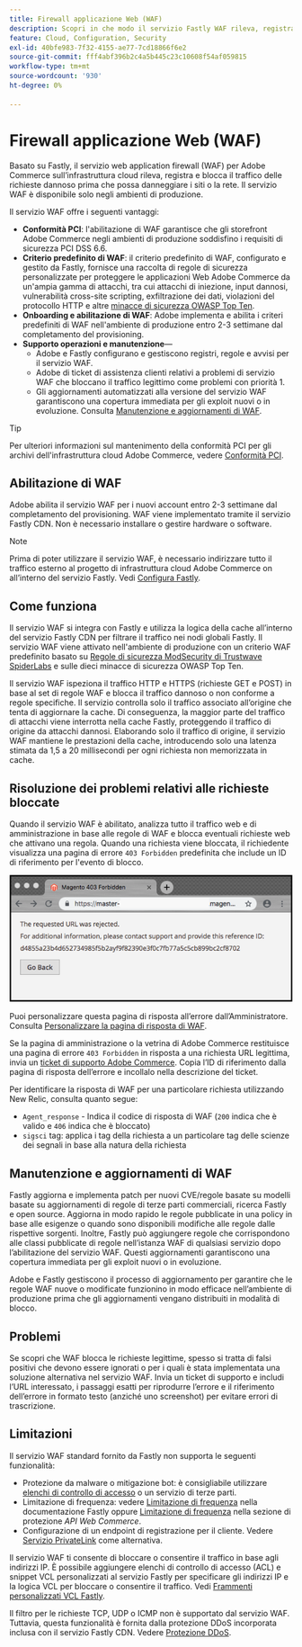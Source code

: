 ```yaml
---
title: Firewall applicazione Web (WAF)
description: Scopri in che modo il servizio Fastly WAF rileva, registra e blocca il traffico di richieste dannoso prima che possa danneggiare la rete o i siti Adobe Commerce.
feature: Cloud, Configuration, Security
exl-id: 40bfe983-7f32-4155-ae77-7cd18866f6e2
source-git-commit: fff4abf396b2c4a5b445c23c10608f54af059815
workflow-type: tm+mt
source-wordcount: '930'
ht-degree: 0%

---
```


# Firewall applicazione Web (WAF)

Basato su Fastly, il servizio web application firewall (WAF) per Adobe Commerce sull’infrastruttura cloud rileva, registra e blocca il traffico delle richieste dannoso prima che possa danneggiare i siti o la rete. Il servizio WAF è disponibile solo negli ambienti di produzione.

Il servizio WAF offre i seguenti vantaggi:

- **Conformità PCI**: l&#39;abilitazione di WAF garantisce che gli storefront Adobe Commerce negli ambienti di produzione soddisfino i requisiti di sicurezza PCI DSS 6.6.
- **Criterio predefinito di WAF**: il criterio predefinito di WAF, configurato e gestito da Fastly, fornisce una raccolta di regole di sicurezza personalizzate per proteggere le applicazioni Web Adobe Commerce da un&#39;ampia gamma di attacchi, tra cui attacchi di iniezione, input dannosi, vulnerabilità cross-site scripting, exfiltrazione dei dati, violazioni del protocollo HTTP e altre [minacce di sicurezza OWASP Top Ten](https://owasp.org/www-project-top-ten/).
- **Onboarding e abilitazione di WAF**: Adobe implementa e abilita i criteri predefiniti di WAF nell&#39;ambiente di produzione entro 2-3 settimane dal completamento del provisioning.
- **Supporto operazioni e manutenzione**—
   - Adobe e Fastly configurano e gestiscono registri, regole e avvisi per il servizio WAF.
   - Adobe di ticket di assistenza clienti relativi a problemi di servizio WAF che bloccano il traffico legittimo come problemi con priorità 1.
   - Gli aggiornamenti automatizzati alla versione del servizio WAF garantiscono una copertura immediata per gli exploit nuovi o in evoluzione. Consulta [Manutenzione e aggiornamenti di WAF](#waf-maintenance-and-updates).

>[!TIP]
>
>Per ulteriori informazioni sul mantenimento della conformità PCI per gli archivi dell&#39;infrastruttura cloud Adobe Commerce, vedere [Conformità PCI](https://business.adobe.com/products/magento/pci-compliance.html).

## Abilitazione di WAF

Adobe abilita il servizio WAF per i nuovi account entro 2-3 settimane dal completamento del provisioning. WAF viene implementato tramite il servizio Fastly CDN. Non è necessario installare o gestire hardware o software.

>[!NOTE]
>
>Prima di poter utilizzare il servizio WAF, è necessario indirizzare tutto il traffico esterno al progetto di infrastruttura cloud Adobe Commerce on all’interno del servizio Fastly. Vedi [Configura Fastly](fastly-configuration.md).

## Come funziona

Il servizio WAF si integra con Fastly e utilizza la logica della cache all’interno del servizio Fastly CDN per filtrare il traffico nei nodi globali Fastly. Il servizio WAF viene attivato nell&#39;ambiente di produzione con un criterio WAF predefinito basato su [Regole di sicurezza ModSecurity di Trustwave SpiderLabs](https://github.com/owasp-modsecurity/ModSecurity) e sulle dieci minacce di sicurezza OWASP Top Ten.

Il servizio WAF ispeziona il traffico HTTP e HTTPS (richieste GET e POST) in base al set di regole WAF e blocca il traffico dannoso o non conforme a regole specifiche. Il servizio controlla solo il traffico associato all’origine che tenta di aggiornare la cache. Di conseguenza, la maggior parte del traffico di attacchi viene interrotta nella cache Fastly, proteggendo il traffico di origine da attacchi dannosi. Elaborando solo il traffico di origine, il servizio WAF mantiene le prestazioni della cache, introducendo solo una latenza stimata da 1,5 a 20 millisecondi per ogni richiesta non memorizzata in cache.

## Risoluzione dei problemi relativi alle richieste bloccate

Quando il servizio WAF è abilitato, analizza tutto il traffico web e di amministrazione in base alle regole di WAF e blocca eventuali richieste web che attivano una regola. Quando una richiesta viene bloccata, il richiedente visualizza una pagina di errore `403 Forbidden` predefinita che include un ID di riferimento per l&#39;evento di blocco.

![Pagina di errore WAF](../../assets/cdn/fastly-waf-403-error.png)

Puoi personalizzare questa pagina di risposta all’errore dall’Amministratore. Consulta [Personalizzare la pagina di risposta di WAF](fastly-custom-response.md#customize-the-waf-error-page).

Se la pagina di amministrazione o la vetrina di Adobe Commerce restituisce una pagina di errore `403 Forbidden` in risposta a una richiesta URL legittima, invia un [ticket di supporto Adobe Commerce](https://experienceleague.adobe.com/docs/commerce-knowledge-base/kb/help-center-guide/magento-help-center-user-guide.html#submit-ticket). Copia l’ID di riferimento dalla pagina di risposta dell’errore e incollalo nella descrizione del ticket.

Per identificare la risposta di WAF per una particolare richiesta utilizzando New Relic, consulta quanto segue:

- `Agent_response` - Indica il codice di risposta di WAF (`200` indica che è valido e `406` indica che è bloccato)
- `sigsci` tag: applica i tag della richiesta a un particolare tag delle scienze dei segnali in base alla natura della richiesta

## Manutenzione e aggiornamenti di WAF

Fastly aggiorna e implementa patch per nuovi CVE/regole basate su modelli basate su aggiornamenti di regole di terze parti commerciali, ricerca Fastly e open source. Aggiorna in modo rapido le regole pubblicate in una policy in base alle esigenze o quando sono disponibili modifiche alle regole dalle rispettive sorgenti. Inoltre, Fastly può aggiungere regole che corrispondono alle classi pubblicate di regole nell’istanza WAF di qualsiasi servizio dopo l’abilitazione del servizio WAF. Questi aggiornamenti garantiscono una copertura immediata per gli exploit nuovi o in evoluzione.

Adobe e Fastly gestiscono il processo di aggiornamento per garantire che le regole WAF nuove o modificate funzionino in modo efficace nell’ambiente di produzione prima che gli aggiornamenti vengano distribuiti in modalità di blocco.

## Problemi

Se scopri che WAF blocca le richieste legittime, spesso si tratta di falsi positivi che devono essere ignorati o per i quali è stata implementata una soluzione alternativa nel servizio WAF. Invia un ticket di supporto e includi l’URL interessato, i passaggi esatti per riprodurre l’errore e il riferimento dell’errore in formato testo (anziché uno screenshot) per evitare errori di trascrizione.

## Limitazioni

Il servizio WAF standard fornito da Fastly non supporta le seguenti funzionalità:

- Protezione da malware o mitigazione bot: è consigliabile utilizzare [elenchi di controllo di accesso](./fastly-vcl-allowlist.md) o un servizio di terze parti.
- Limitazione di frequenza: vedere [Limitazione di frequenza](https://github.com/fastly/fastly-magento2/blob/master/Documentation/Guides/RATE-LIMITING.md) nella documentazione Fastly oppure [Limitazione di frequenza](https://developer.adobe.com/commerce/webapi/get-started/rate-limiting/) nella sezione di protezione _API Web Commerce_.
- Configurazione di un endpoint di registrazione per il cliente. Vedere [Servizio PrivateLink](../development/privatelink-service.md) come alternativa.

Il servizio WAF ti consente di bloccare o consentire il traffico in base agli indirizzi IP. È possibile aggiungere elenchi di controllo di accesso (ACL) e snippet VCL personalizzati al servizio Fastly per specificare gli indirizzi IP e la logica VCL per bloccare o consentire il traffico. Vedi [Frammenti personalizzati VCL Fastly](fastly-vcl-custom-snippets.md).

Il filtro per le richieste TCP, UDP o ICMP non è supportato dal servizio WAF. Tuttavia, questa funzionalità è fornita dalla protezione DDoS incorporata inclusa con il servizio Fastly CDN. Vedere [Protezione DDoS](fastly.md#ddos-protection).
